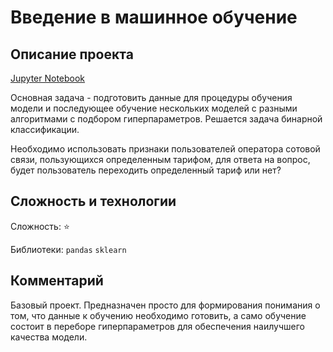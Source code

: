 # Введение в машинное обучение


## Описание проекта

[Jupyter Notebook](https://github.com/kruspe2009/yandex.praktikum_ds/blob/main/06%20-%20%D0%92%D0%B2%D0%B5%D0%B4%D0%B5%D0%BD%D0%B8%D0%B5%20%D0%B2%20%D0%BC%D0%B0%D1%88%D0%B8%D0%BD%D0%BD%D0%BE%D0%B5%20%D0%BE%D0%B1%D1%83%D1%87%D0%B5%D0%BD%D0%B8%D0%B5/ml_intro.ipynb)

Основная задача - подготовить данные для процедуры обучения модели и последующее обучение нескольких моделей с разными алгоритмами с подбором гиперпараметров. Решается задача бинарной классификации. 

Необходимо использовать признаки пользователей оператора сотовой связи, пользующихся определенным тарифом, для ответа на вопрос, будет пользователь переходить определенный тариф или нет?

## Сложность и технологии

Сложность: :star:

Библиотеки: `pandas` `sklearn` 

## Комментарий

Базовый проект. Предназначен просто для формирования понимания о том, что данные к обучению необходимо готовить, а само обучение состоит в переборе гиперпараметров для обеспечения наилучшего качества модели.  